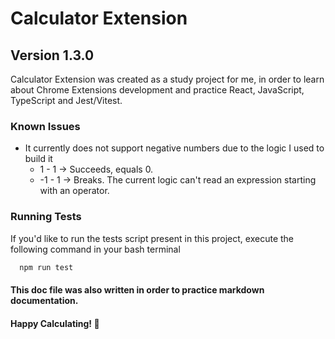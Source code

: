 # Calculator Extension
## Version 1.3.0

<p>
  Calculator Extension was created as a study project for me, 
  in order to learn about Chrome Extensions development and 
  practice React, JavaScript, TypeScript and Jest/Vitest.
</p>

### Known Issues
* It currently does not support negative numbers due to the logic I used to build it
  * 1 - 1 -> Succeeds, equals 0.
  * -1 - 1 -> Breaks. The current logic can't read an expression starting with an operator.

### Running Tests
<p>If you'd like to run the tests script present in this project, execute the following command in your bash terminal</p>

```bash
  npm run test
```

#### This doc file was also written in order to practice markdown documentation.
#### Happy Calculating! 🧮
